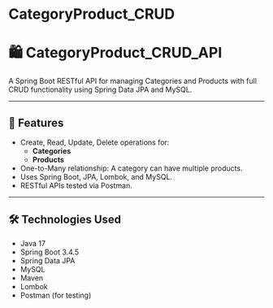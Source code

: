 # CategoryProduct_CRUD
# 🛍️ CategoryProduct_CRUD_API

A Spring Boot RESTful API for managing Categories and Products with full CRUD functionality using Spring Data JPA and MySQL.

---

## 🚀 Features

- Create, Read, Update, Delete operations for:
  - **Categories**
  - **Products**
- One-to-Many relationship: A category can have multiple products.
- Uses Spring Boot, JPA, Lombok, and MySQL.
- RESTful APIs tested via Postman.

---

## 🛠️ Technologies Used

- Java 17
- Spring Boot 3.4.5
- Spring Data JPA
- MySQL
- Maven
- Lombok
- Postman (for testing)


